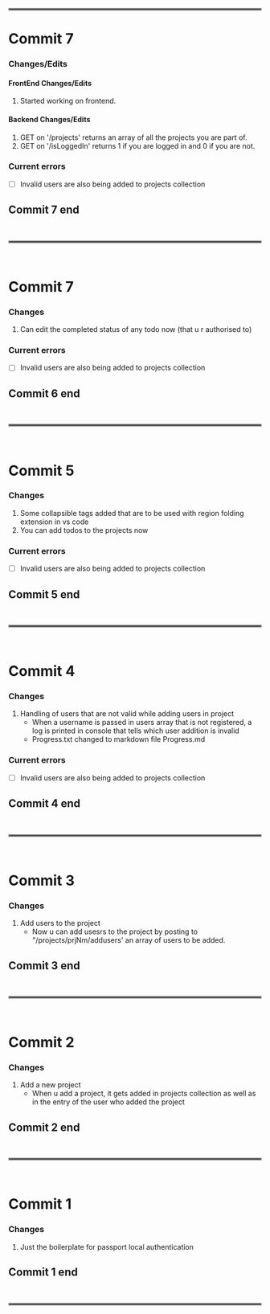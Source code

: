 <hr style="border:2px solid gray"></hr>

# **Commit 7**

### Changes/Edits
#### FrontEnd Changes/Edits
1. Started working on frontend.
#### Backend Changes/Edits
1. GET on '/projects' returns an array of all the projects you are part of.
2. GET on '/isLoggedIn' returns 1 if you are logged in and 0 if you are not.

### Current errors

- [ ] Invalid users are also being added to projects collection

## Commit 7 end

<br/>
<hr style="border:2px solid gray"></hr>
<br/>

# **Commit 7**

### Changes
1. Can edit the completed status of any todo now (that u r authorised to)

### Current errors

- [ ] Invalid users are also being added to projects collection

## Commit 6 end

<br/>
<hr style="border:2px solid gray"></hr>
<br/>

# **Commit 5**

### Changes

1. Some collapsible tags added that are to be used with region folding extension in vs code
2. You can add todos to the projects now

### Current errors

- [ ] Invalid users are also being added to projects collection

## Commit 5 end

<br/>
<hr style="border:2px solid gray"></hr>
<br/>

# **Commit 4**

### Changes

1. Handling of users that are not valid while adding users in
   project
   - When a username is passed in users array that is not registered, a log is printed in console that tells which user addition is invalid
   - Progress.txt changed to markdown file Progress.md

### Current errors

- [ ] Invalid users are also being added to projects collection

## Commit 4 end

<br/>
<hr style="border:2px solid gray"></hr>
<br/>

# **Commit 3**

### Changes

1. Add users to the project
   - Now u can add usesrs to the project by posting to "/projects/prjNm/addusers' an array of users to be added.

## Commit 3 end

<br/>
<hr style="border:2px solid gray"></hr>
<br/>

# **Commit 2**

### Changes

1. Add a new project
   - When u add a project, it gets added in projects collection as well as in the entry of the user who added the project

## Commit 2 end

<br/>
<hr style="border:2px solid gray"></hr>
<br/>

# **Commit 1**

### Changes

1. Just the boilerplate for passport local authentication

## Commit 1 end

<br/>
<hr style="border:2px solid gray"></hr>
<br/>
